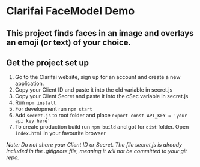 # Clarifai FaceModel Demo

## This project finds faces in an image and overlays an emoji (or text) of your choice.

## Get the project set up

1. Go to the Clarifai website, sign up for an account and create a new application.
2. Copy your Client ID and paste it into the cId variable in secret.js
3. Copy your Client Secret and paste it into the cSec variable in secret.js
4. Run ```npm install```
5. For development run ```npm start```
6. Add ```secret.js``` to root folder and place ```export const API_KEY = 'your api key here'```
7. To create production build run ```npm build``` and got for ```dist``` folder. Open ```index.html``` in your favourite browser


*Note: Do not share your Client ID or Secret. The file secret.js is already included in the .gitignore file, meaning it will not be committed to your git repo.*
